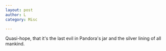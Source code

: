 ```yaml
---
layout: post
author: L
category: Misc

---
```


Quasi-hope, that it's the last evil in Pandora's jar and the silver lining of all mankind.
<br>
